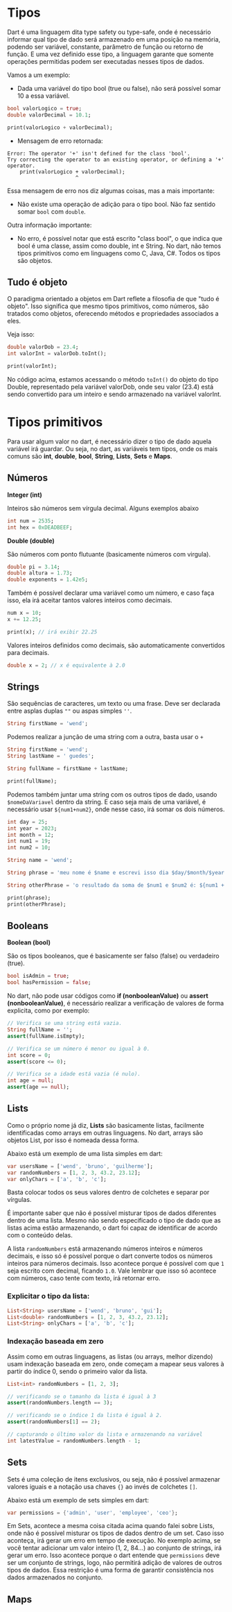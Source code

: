 # Tipos

Dart é uma linguagem dita type safety ou type-safe, onde é necessário informar qual tipo de dado será armazenado em uma posição na memória, podendo ser variável, constante, parâmetro de função ou retorno de função. E uma vez definido esse tipo, a linguagem garante que somente operações permitidas podem ser executadas nesses tipos de dados.

Vamos a um exemplo:

- Dada uma variável do tipo bool (true ou false), não será possível somar 10 a essa variável.

```dart
bool valorLogico = true;
double valorDecimal = 10.1;

print(valorLogico + valorDecimal);
```

- Mensagem de erro retornada:

```
Error: The operator '+' isn't defined for the class 'bool'.
Try correcting the operator to an existing operator, or defining a '+' operator.
    print(valorLogico + valorDecimal);
                      ^
```

Essa mensagem de erro nos diz algumas coisas, mas a mais importante:

- Não existe uma operação de adição para o tipo bool. Não faz sentido somar `bool` com `double`.

Outra informação importante:

- No erro, é possível notar que está escrito "class bool", o que indica que bool é uma classe, assim como double, int e String. No dart, não temos tipos primitivos como em linguagens como C, Java, C#. Todos os tipos são objetos.

## Tudo é objeto

O paradigma orientado a objetos em Dart reflete a filosofia de que "tudo é objeto". Isso significa que mesmo tipos primitivos, como números, são tratados como objetos, oferecendo métodos e propriedades associados a eles.

Veja isso:

```dart
double valorDob = 23.4;
int valorInt = valorDob.toInt();

print(valorInt);
```

No código acima, estamos acessando o método `toInt()` do objeto do tipo Double, representado pela variável valorDob, onde seu valor (23.4) está sendo convertido para um inteiro e sendo armazenado na variável valorInt.

# Tipos primitivos

Para usar algum valor no dart, é necessário dizer o tipo de dado aquela variável irá guardar. Ou seja, no dart, as variáveis tem tipos, onde os mais comuns são **int**, **double**, **bool**, **String**, **Lists**, **Sets** e **Maps**.

## Números

**Integer (int)**

Inteiros são números sem vírgula decimal. Alguns exemplos abaixo

```dart
int num = 2535;
int hex = 0xDEADBEEF;
```

**Double (double)**

São números com ponto flutuante (basicamente números com virgula).

```dart
double pi = 3.14;
double altura = 1.73;
double exponents = 1.42e5;
```

Também é possível declarar uma variável como um número, e caso faça isso, ela irá aceitar tantos valores inteiros como decimais.

```dart
num x = 10;
x += 12.25;

print(x); // irá exibir 22.25
```

Valores inteiros definidos como decimais, são automaticamente convertidos para decimais.

```dart
double x = 2; // x é equivalente à 2.0
```

## Strings

São sequências de caracteres, um texto ou uma frase. Deve ser declarada entre asplas duplas `""` ou aspas simples `''`.

```dart
String firstName = 'wend';
```

Podemos realizar a junção de uma string com a outra, basta usar o `+`

```dart
String firstName = 'wend';
String lastName = ' guedes';

String fullName = firstName + lastName;

print(fullName);
```

Podemos também juntar uma string com os outros tipos de dado, usando `$nomeDaVariavel` dentro da string. E caso seja mais de uma variável, é necessário usar `${num1+num2}`, onde nesse caso, irá somar os dois números.

```dart
int day = 25;
int year = 2023;
int month = 12;
int num1 = 19;
int num2 = 10;

String name = 'wend';

String phrase = 'meu nome é $name e escrevi isso dia $day/$month/$year';

String otherPhrase = 'o resultado da soma de $num1 e $num2 é: ${num1 + num2}';

print(phrase);
print(otherPhrase);
```

## Booleans

**Boolean (bool)**

São os tipos booleanos, que é basicamente ser falso (false) ou verdadeiro (true).

```dart
bool isAdmin = true;
bool hasPermission = false;
```

No dart, não pode usar códigos como **if (nonbooleanValue)** ou **assert (nonbooleanValue)**, é necessário realizar a verificação de valores de forma explicita, como por exemplo:

```dart
// Verifica se uma string está vazia.
String fullName = '';
assert(fullName.isEmpty);

// Verifica se um número é menor ou igual à 0.
int score = 0;
assert(score <= 0);

// Verifica se a idade está vazia (é nulo).
int age = null;
assert(age == null);
```

## Lists

Como o próprio nome já diz, **Lists** são basicamente listas, facilmente identificadas como arrays em outras linguagens. No dart, arrays são objetos List, por isso é nomeada dessa forma.

Abaixo está um exemplo de uma lista simples em dart:

```dart
var usersName = ['wend', 'bruno', 'guilherme'];
var randomNumbers = [1, 2, 3, 43.2, 23.12];
var onlyChars = ['a', 'b', 'c'];
```

Basta colocar todos os seus valores dentro de colchetes e separar por vírgulas.

É importante saber que não é possível misturar tipos de dados diferentes dentro de uma lista. Mesmo não sendo especificado o tipo de dado que as listas acima estão armazenando, o dart foi capaz de identificar de acordo com o conteúdo delas.

A lista `randomNumbers` está armazenando números inteiros e números decimais, e isso só é possível porque o dart converte todos os números inteiros para números decimais. Isso acontece porque é possível com que `1` seja escrito com decimal, ficando `1.0`. Vale lembrar que isso só acontece com números, caso tente com texto, irá retornar erro.

### Explicitar o tipo da lista:

```dart
List<String> usersName = ['wend', 'bruno', 'gui'];
List<double> randomNumbers = [1, 2, 3, 43.2, 23.12];
List<String> onlyChars = ['a', 'b', 'c'];
```

### Indexação baseada em zero

Assim como em outras linguagens, as listas (ou arrays, melhor dizendo) usam indexação baseada em zero, onde começam a mapear seus valores à partir do índice 0, sendo o primeiro valor da lista.

```dart
List<int> randomNumbers = [1, 2, 3];

// verificando se o tamanho da lista é igual à 3
assert(randomNumbers.length == 3);

// verificando se o índice 1 da lista é igual à 2.
assert(randomNumbers[1] == 2);

// capturando o último valor da lista e armazenando na variável
int latestValue = randomNumbers.length - 1;
```

## Sets

Sets é uma coleção de itens exclusivos, ou seja, não é possível armazenar valores iguais e a notação usa chaves `{}` ao invés de colchetes `[]`.

Abaixo está um exemplo de sets simples em dart:

```dart
var permissions = {'admin', 'user', 'employee', 'ceo'};
```

Em Sets, acontece a mesma coisa citada acima quando falei sobre Lists, onde não é possível misturar os tipos de dados dentro de um set. Caso isso aconteça, irá gerar um erro em tempo de execução. No exemplo acima, se você tentar adicionar um valor inteiro (1, 2, 84...) ao conjunto de strings, irá gerar um erro. Isso acontece porque o dart entende que `permissions` deve ser um conjunto de strings, logo, não permitirá adição de valores de outros tipos de dados. Essa restrição é uma forma de garantir consistência nos dados armazenados no conjunto.

## Maps


